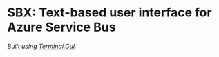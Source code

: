 SBX: Text-based user interface for Azure Service Bus
====================================================
_Built using [Terminal.Gui](https://github.com/migueldeicaza/gui.cs)._
